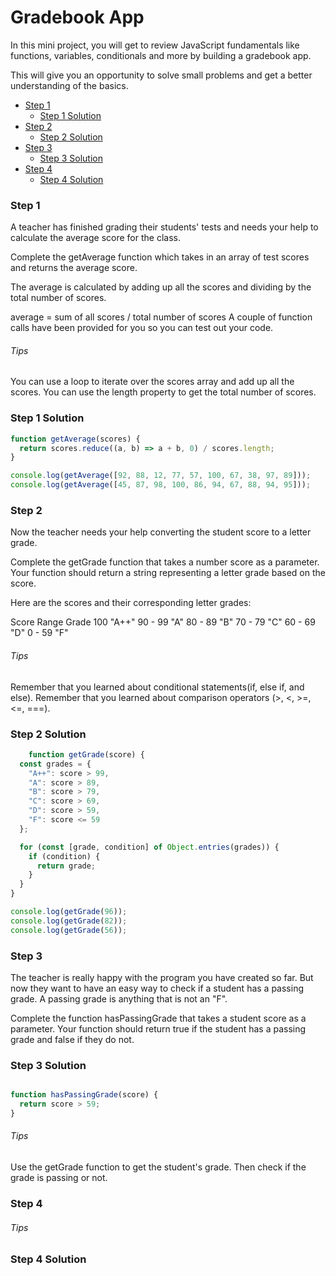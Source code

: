 # Gradebook App
In this mini project, you will get to 
review JavaScript fundamentals like functions, 
variables, conditionals and more by building a gradebook app.

This will give you an opportunity to solve 
small problems and get a better understanding of the basics.

- [Step 1](#step-1)
    - [Step 1 Solution](#step-1-solution)
- [Step 2](#step-2)
    - [Step 2 Solution](#step-2-solution)
- [Step 3](#step-3)
    - [Step 3 Solution](#step-3-solution)
- [Step 4](#step-4)
    - [Step 4 Solution](#step-4-solution)

### Step 1

A teacher has finished grading their students' 
tests and needs your help to calculate the average score for the class.

Complete the getAverage function which takes 
in an array of test scores and returns the average score.

The average is calculated by adding 
up all the scores and dividing by the total number of scores.

average = sum of all scores / total number of scores
A couple of function calls have been 
provided for you so you can test out your code.


###### Tips

You can use a loop to iterate 
over the scores array and add up all the scores.
You can use the length property 
to get the total number of scores.

### Step 1 Solution

```js
function getAverage(scores) {
  return scores.reduce((a, b) => a + b, 0) / scores.length;
}

console.log(getAverage([92, 88, 12, 77, 57, 100, 67, 38, 97, 89]));
console.log(getAverage([45, 87, 98, 100, 86, 94, 67, 88, 94, 95]));
```

### Step 2

Now the teacher needs your help 
converting the student score to a letter grade.

Complete the getGrade function that 
takes a number score as a parameter. 
Your function should return a string 
representing a letter grade based on the score.

Here are the scores and their 
corresponding letter grades:

Score Range Grade
100 "A++"
90 - 99 "A"
80 - 89 "B"
70 - 79 "C"
60 - 69 "D"
0 - 59  "F"

###### Tips

Remember that you learned about conditional statements(if, else if, and else).
Remember that you learned about comparison operators (>, <, >=, <=, ===).

### Step 2 Solution

```js
    function getGrade(score) {
  const grades = {
    "A++": score > 99,
    "A": score > 89,
    "B": score > 79,
    "C": score > 69,
    "D": score > 59,
    "F": score <= 59
  };

  for (const [grade, condition] of Object.entries(grades)) {
    if (condition) {
      return grade; 
    }
  }
}

console.log(getGrade(96));
console.log(getGrade(82));
console.log(getGrade(56));
```

### Step 3

The teacher is really happy with the
program you have created so far. But
now they want to have an easy way to
check if a student has a passing grade.
A passing grade is anything that is not an "F".

Complete the function hasPassingGrade
that takes a student score as a parameter.
Your function should return true if the
student has a passing grade and false if they do not.

### Step 3 Solution

```js

function hasPassingGrade(score) {
  return score > 59;
}

```

###### Tips

Use the getGrade function to get the
student's grade. Then check if the
grade is passing or not.


### Step 4
###### Tips
### Step 4 Solution






